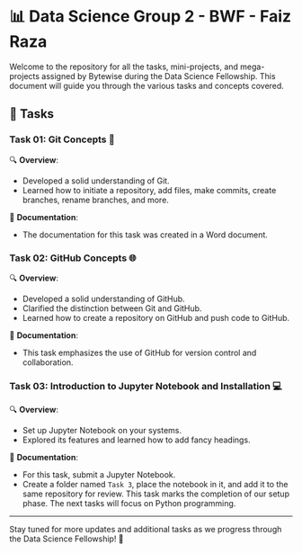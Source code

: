 # 📊 Data Science Group 2 - BWF - Faiz Raza

Welcome to the repository for all the tasks, mini-projects, and mega-projects assigned by Bytewise during the Data Science Fellowship. This document will guide you through the various tasks and concepts covered.

## 🚀 Tasks

### Task 01: Git Concepts 📂

🔍 **Overview**:
- Developed a solid understanding of Git.
- Learned how to initiate a repository, add files, make commits, create branches, rename branches, and more.

📄 **Documentation**:
- The documentation for this task was created in a Word document.

### Task 02: GitHub Concepts 🌐

🔍 **Overview**:
- Developed a solid understanding of GitHub.
- Clarified the distinction between Git and GitHub.
- Learned how to create a repository on GitHub and push code to GitHub.

📄 **Documentation**:
- This task emphasizes the use of GitHub for version control and collaboration.

### Task 03: Introduction to Jupyter Notebook and Installation 💻

🔍 **Overview**:
- Set up Jupyter Notebook on your systems.
- Explored its features and learned how to add fancy headings.

📄 **Documentation**:
- For this task, submit a Jupyter Notebook.
- Create a folder named `Task 3`, place the notebook in it, and add it to the same repository for review.
This task marks the completion of our setup phase. The next tasks will focus on Python programming.

---

Stay tuned for more updates and additional tasks as we progress through the Data Science Fellowship! 🚀
